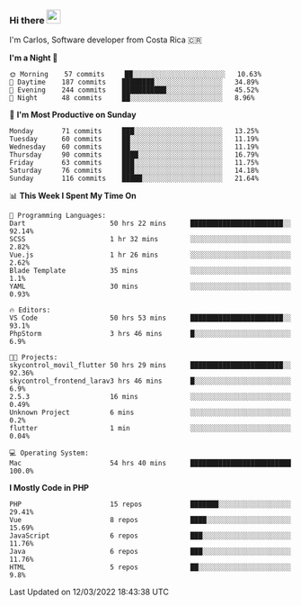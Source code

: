 ### Hi there <img src="https://media.giphy.com/media/hvRJCLFzcasrR4ia7z/giphy.gif" width="25px">

I'm Carlos, Software developer from Costa Rica 🇨🇷

<!--START_SECTION:waka-->
**I'm a Night 🦉** 

```text
🌞 Morning    57 commits     ██░░░░░░░░░░░░░░░░░░░░░░░   10.63% 
🌆 Daytime    187 commits    ████████░░░░░░░░░░░░░░░░░   34.89% 
🌃 Evening    244 commits    ███████████░░░░░░░░░░░░░░   45.52% 
🌙 Night      48 commits     ██░░░░░░░░░░░░░░░░░░░░░░░   8.96%

```
📅 **I'm Most Productive on Sunday** 

```text
Monday       71 commits     ███░░░░░░░░░░░░░░░░░░░░░░   13.25% 
Tuesday      60 commits     ██░░░░░░░░░░░░░░░░░░░░░░░   11.19% 
Wednesday    60 commits     ██░░░░░░░░░░░░░░░░░░░░░░░   11.19% 
Thursday     90 commits     ████░░░░░░░░░░░░░░░░░░░░░   16.79% 
Friday       63 commits     ███░░░░░░░░░░░░░░░░░░░░░░   11.75% 
Saturday     76 commits     ███░░░░░░░░░░░░░░░░░░░░░░   14.18% 
Sunday       116 commits    █████░░░░░░░░░░░░░░░░░░░░   21.64%

```


📊 **This Week I Spent My Time On** 

```text
💬 Programming Languages: 
Dart                     50 hrs 22 mins      ███████████████████████░░   92.14% 
SCSS                     1 hr 32 mins        ░░░░░░░░░░░░░░░░░░░░░░░░░   2.82% 
Vue.js                   1 hr 26 mins        ░░░░░░░░░░░░░░░░░░░░░░░░░   2.62% 
Blade Template           35 mins             ░░░░░░░░░░░░░░░░░░░░░░░░░   1.1% 
YAML                     30 mins             ░░░░░░░░░░░░░░░░░░░░░░░░░   0.93%

🔥 Editors: 
VS Code                  50 hrs 53 mins      ███████████████████████░░   93.1% 
PhpStorm                 3 hrs 46 mins       █░░░░░░░░░░░░░░░░░░░░░░░░   6.9%

🐱‍💻 Projects: 
skycontrol_movil_flutter 50 hrs 29 mins      ███████████████████████░░   92.36% 
skycontrol_frontend_larav3 hrs 46 mins       █░░░░░░░░░░░░░░░░░░░░░░░░   6.9% 
2.5.3                    16 mins             ░░░░░░░░░░░░░░░░░░░░░░░░░   0.49% 
Unknown Project          6 mins              ░░░░░░░░░░░░░░░░░░░░░░░░░   0.2% 
flutter                  1 min               ░░░░░░░░░░░░░░░░░░░░░░░░░   0.04%

💻 Operating System: 
Mac                      54 hrs 40 mins      █████████████████████████   100.0%

```

**I Mostly Code in PHP** 

```text
PHP                      15 repos            ███████░░░░░░░░░░░░░░░░░░   29.41% 
Vue                      8 repos             ████░░░░░░░░░░░░░░░░░░░░░   15.69% 
JavaScript               6 repos             ███░░░░░░░░░░░░░░░░░░░░░░   11.76% 
Java                     6 repos             ███░░░░░░░░░░░░░░░░░░░░░░   11.76% 
HTML                     5 repos             ██░░░░░░░░░░░░░░░░░░░░░░░   9.8%

```



 Last Updated on 12/03/2022 18:43:38 UTC
<!--END_SECTION:waka-->
